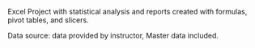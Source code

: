 Excel Project with statistical analysis and reports created with formulas, pivot tables, and slicers.

Data source: data provided by instructor, Master data included. 
